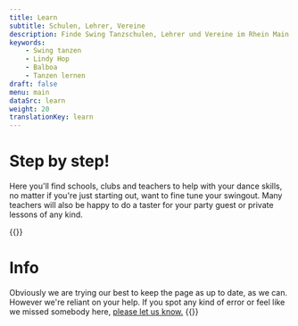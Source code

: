 ```yaml
---
title: Learn
subtitle: Schulen, Lehrer, Vereine
description: Finde Swing Tanzschulen, Lehrer und Vereine im Rhein Main Gebiet.
keywords:
    - Swing tanzen
    - Lindy Hop
    - Balboa
    - Tanzen lernen
draft: false
menu: main
dataSrc: learn
weight: 20
translationKey: learn
---
```

# Step by step!

Here you'll find schools, clubs and teachers to help with your dance skills, no matter if you're just starting out, want to fine tune your swingout. Many teachers will also be happy to do a taster for your party guest or private lessons of any kind.

{{<info>}}
# Info

Obviously we are trying our best to keep the page as up to date, as we can. However we're reliant on your help. If you spot any kind of error or feel like we missed somebody here, [please let us know.](mailto:hallo@rmswing.de)
{{</info>}}